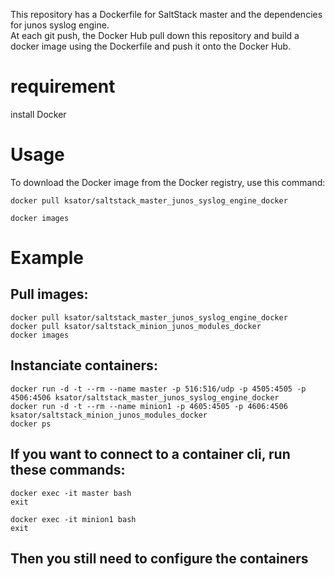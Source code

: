 This repository has a Dockerfile for SaltStack master and the dependencies for junos syslog engine.  
At each git push, the Docker Hub pull down this repository and build a docker image using the Dockerfile and push it onto the Docker Hub.  

# requirement
install Docker

# Usage 
To download the Docker image from the Docker registry, use this command:
```
docker pull ksator/saltstack_master_junos_syslog_engine_docker
```
```
docker images
```
# Example  

## Pull images:
```
docker pull ksator/saltstack_master_junos_syslog_engine_docker
docker pull ksator/saltstack_minion_junos_modules_docker
docker images
```
## Instanciate containers: 
```
docker run -d -t --rm --name master -p 516:516/udp -p 4505:4505 -p 4506:4506 ksator/saltstack_master_junos_syslog_engine_docker
docker run -d -t --rm --name minion1 -p 4605:4505 -p 4606:4506 ksator/saltstack_minion_junos_modules_docker
docker ps
```

## If you want to connect to a container cli, run these commands:
```
docker exec -it master bash
exit
```
```
docker exec -it minion1 bash
exit
```
## Then you still need to configure the containers



